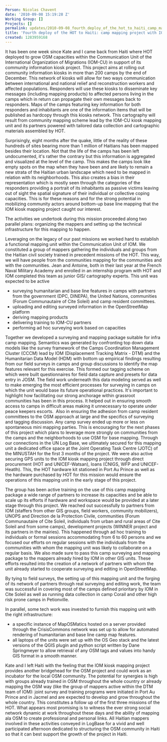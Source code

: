 ```yaml
---
Person: Nicolas Chavent
date: '2010-09-08 15:19:28 Z'
Working Group: []
Projects: []
permalink: updates/2010-09-08_fourth_deploy_of_the_hot_to_haiti_camp_mapping_project_with_iom
title: 'Fourth deploy of the HOT to Haiti: camp mapping project with IOM'
created: 1283959168
---
```

<p>It has been one week since Kate and I came back from Haiti where HOT deployed to grow OSM capacities within the Communication Unit of the International Organization of Migrations (IOM-CU) in support of its community information kiosk project. This project aims at rolling out community information kiosks in more than 200 camps by the end of December. This network of kiosks will allow for two ways communication between international and national relief and reconstruction workers and affected populations. Responders will use these kiosks to disseminate key messages (including mapping products) to affected persons living in the camps which in return can propagate their own messages back to responders. Maps of the camps featuring key information for both responders and inhabitants are one of the information items that will be published as hardcopy through this kiosks network. This cartography will result from community mapping scheme lead by the IOM-CU kiosk mapping unit and its partners powered with tailored data collection and cartographic materials assembled by HOT.</p><p>Surprisingly, eight months after the quake, little of the reality of these hundreds of sites bearing more than 1 million of Haitians has been mapped besides their location. Not that the life of the camps has been left undocumented, it's rather the contrary but this information is aggregated and visualized at the level of the camp. This makes the camps look like empty spots on the map when they have been and are likely to remain a new strata of the Haitian urban landscape which need to be mapped in relation with its neighborhoods. This also creates a bias in their representation which is mostly seen through the categories of the responders providing a portrait of its inhabitants as passive victims leaving out of sight the spatial signature of their individual or collective coping capacities. This is for these reasons and for the strong potential in mobilizing community actors around bottom-up base line mapping that the IOM kiosk mapping project caught our interest.</p><p>The activities we undertook during this mission proceeded along two parallel plans: organizing the mappers and setting up the technical infrastructure for this mapping to happen.</p><p>Leveraging on the legacy of our past missions we worked hard to establish a functional mapping unit within the Communication Unit of IOM. We constituted a group of mappers gathering the individuals and groups from the Haitian civil society trained in precedent missions of the HOT. This way, we will have people from the communities mapping for the communities and with the communities. Jean and Antoine, both in their last year at the French Naval Military Academy and enrolled in an internship program with HOT and IOM completed this team as junior GIS/ cartography experts. This unit was expected to be active</p><ul><li>surveying humanitarian and base line features in camps with partners from the government (DPC, DINEPA), the United Nations, communities (Forum Communautaire of Cite Soleil) and camp resident committees.</li><li>uploading and editing surveyed information in the OpenStreetMap platform</li><li>deriving mapping products</li><li>delivering training to IOM-CU partners</li><li>performing ad hoc surveying work based on capacities</li></ul><p>Together we developed a surveying and mapping package suitable for infra camp mapping. Semantics was generated by confronting top down data models like the survey framework of the Camps Coordination Management Cluster (CCCM) lead by IOM (Displacement Tracking Matrix - DTM) and the Humanitarian Data Model (HDM) with bottom up empirical findings resulting from our field surveys in camps and group discussions to identify the map features relevant for this exercise. This formed our tagging scheme on which were built questionnaires for field data capture and presets for data entry in JOSM. The field work underneath this data modeling served as well to make emerging the most efficient processes for surveying in camps on which the unit would base its future operational practices. It's important to highlight how facilitating our strong anchorage within grassroot communities has been in this process. It helped out in ensuring smooth access to camps in difficult areas making it unnecessary to operate under peace keepers escorts. &nbsp;Also in ensuring the adhesion from camp resident committees to the OSM approach at large and the specifics of surveying and tagging discussion. Any camp survey ended up more or less on spontaneous mini mapping parties. This is encouraging for the next phases of this project which plans to leverage more strongly on communities from the camps and the neighborhoods to use OSM for base mapping. Through our connections in the UN Log Base, we ultimately secured for this mapping unit a dedicated office space at the Joint Operating Task Centre (JOTC) of the MINUSTAH for the first 3 months of the project. We were also active securing GPS units to the IOM kiosk mapping project through direct procurement (HOT and UNICEF-Watsan), loans (CNIGS, WFP and UNICEF-Heatlh). This, the HOT hardware kit stationed in Port Au Prince as well as the hardware purchased by HOT for this mission would ensure the operations of this mapping unit in the early stage of this project.</p><p>The group has been active training on the use of this camp mapping package a wide range of partners to increase its capacities and be able to scale up its efforts if hardware and workspace would be provided at a later stage through this project. We reached out successfully to partners from IOM (staffers from other GIS groups, field workers, community mobilizers), UNOPS and Direction de la Protection Civile, communities (Forum Communautaire of Cite Soleil, individuals from urban and rural areas of Cite Soleil and from some camps), development projects (WINNER project and its partners in the mairies). This happened through ad hoc training to individuals or formal sessions accommodating from 6 to 60 persons and we focused our efforts on regular sessions with the individuals from the communities with whom the mapping unit was likely to collaborate on a regular basis. We also made sure to pass this camp surveying and mapping package to the mappers already hired by IOM in other GIS units. These efforts resulted into the creation of a network of partners with whom the unit already started to cooperate surveying and editing in OpenStreetMap.</p><p>By tying to field surveys, the setting up of this mapping unit and the forging of its network of partners through real surveying and editing work, the team was successful in covering most of the camps defined prioritary by IOM in Cite Soleil as well as running data collection in camp Corail and other high risk prone camps in Petionville.</p><p>In parallel, some tech work was invested to furnish this mapping unit with the right infrastructure:</p><ul><li>a specific instance of MapOSMatics hosted on a server provided through the CrisisCommons network was set up to allow for automated rendering of humanitarian and base line camp map features.</li><li>all laptops of the units were set up with the OS Geo stack and the latest versions of the QGIS plugin and python script written by Dane Springmeyer to allow retrieval of any OSM tags and values into handy GIS format in a smooth manner.</li></ul><p>Kate and I left Haiti with the feeling that the IOM kiosk mapping project provides another bridgehead for the OSM project and could work as an incubator for the local OSM community. The potential for synergies is high with groups already trained in OSM throughout the whole country or already mapping the OSM way (like the group of mappers active within the DTM team of IOM): joint survey and training programs were initiated in Port Au Prince and in Jacmel and are expected to develop and grow throughout the whole country. This constitutes a follow up of the first three missions of the HOT. What appears most promising is to witness the ever strong social network dynamic at work throughout these days and the ability of mapping ala OSM to create professional and personal links. All Haitian mappers involved in these activities conveyed in LogBase for a vivid and well participated afternoon dedicated to structuring the OSM community in Haiti so that it can best support the growth of the project in Haiti.</p>
